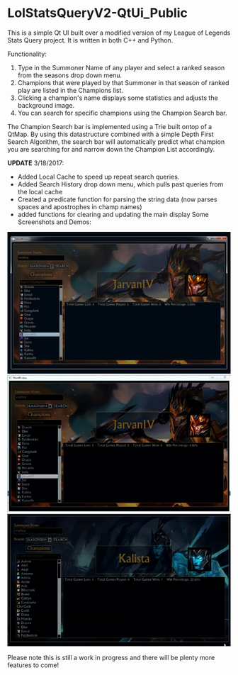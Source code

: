 # LolStatsQueryV2-QtUi_Public
This is a simple Qt UI built over a modified version of my League of Legends Stats Query project. It is written in both C++ and Python.

Functionality:
  1. Type in the Summoner Name of any player and select a ranked season from the seasons drop down menu.
  2. Champions that were played by that Summoner in that season of ranked play are listed in the Champions list.
  3. Clicking a champion's name displays some statistics and adjusts the background image.
  4. You can search for specific champions using the Champion Search bar.
  
  
  The Champion Search bar is implemented using a Trie built ontop of a QtMap. By using this datastructure combined with a simple Depth First Search Algorithm, the search bar will automatically predict what champion you are searching for and narrow down the Champion List accordingly.
  
 **UPDATE** 3/18/2017:
  - Added Local Cache to speed up repeat search queries.
  - Added Search History drop down menu, which pulls past queries from the local cache
  - Created a predicate function for parsing the string data (now parses spaces and apostrophes in champ names)
  - added functions for clearing and updating the main display
  Some Screenshots and Demos:
  
  ![Alt text](/Screenshots/screen1.jpg?raw=true "screen1")
  ![Alt text](/Screenshots/demo1.gif?raw=true "demo1")
  ![Alt text](/Screenshots/demo2.gif?raw=true "demo2")
  
  
  Please note this is still a work in progress and there will be plenty more features to come!
  
  
